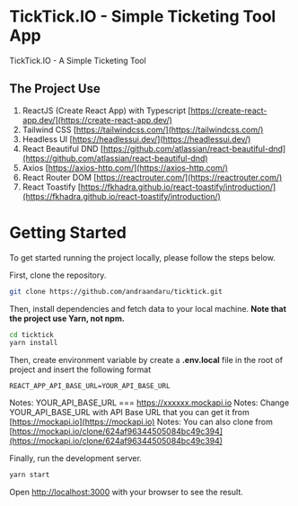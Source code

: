 # TickTick.IO - Simple Ticketing Tool App

TickTick.IO - A Simple Ticketing Tool

## The Project Use

1. ReactJS (Create React App) with Typescript [https://create-react-app.dev/](https://create-react-app.dev/)
2. Tailwind CSS [https://tailwindcss.com/](https://tailwindcss.com/)
3. Headless UI [https://headlessui.dev/](https://headlessui.dev/)
4. React Beautiful DND [https://github.com/atlassian/react-beautiful-dnd](https://github.com/atlassian/react-beautiful-dnd)
5. Axios [https://axios-http.com/](https://axios-http.com/)
6. React Router DOM [https://reactrouter.com/](https://reactrouter.com/)
7. React Toastify [https://fkhadra.github.io/react-toastify/introduction/](https://fkhadra.github.io/react-toastify/introduction/)

# Getting Started

To get started running the project locally, please follow the steps below.

First, clone the repository.

```bash
git clone https://github.com/andraandaru/ticktick.git
```

Then, install dependencies and fetch data to your local machine. **Note that the project use Yarn, not npm.**

```bash
cd ticktick
yarn install
```

Then, create environment variable by create a **.env.local** file in the root of project and insert the following format

```env
REACT_APP_API_BASE_URL=YOUR_API_BASE_URL
```

Notes: YOUR_API_BASE_URL === https://xxxxxx.mockapi.io
Notes: Change YOUR_API_BASE_URL with API Base URL that you can get it from [https://mockapi.io](https://mockapi.io)
Notes: You can also clone from [https://mockapi.io/clone/624af96344505084bc49c394](https://mockapi.io/clone/624af96344505084bc49c394)

Finally, run the development server.

```bash
yarn start
```

Open [http://localhost:3000](http://localhost:3000) with your browser to see the result.
